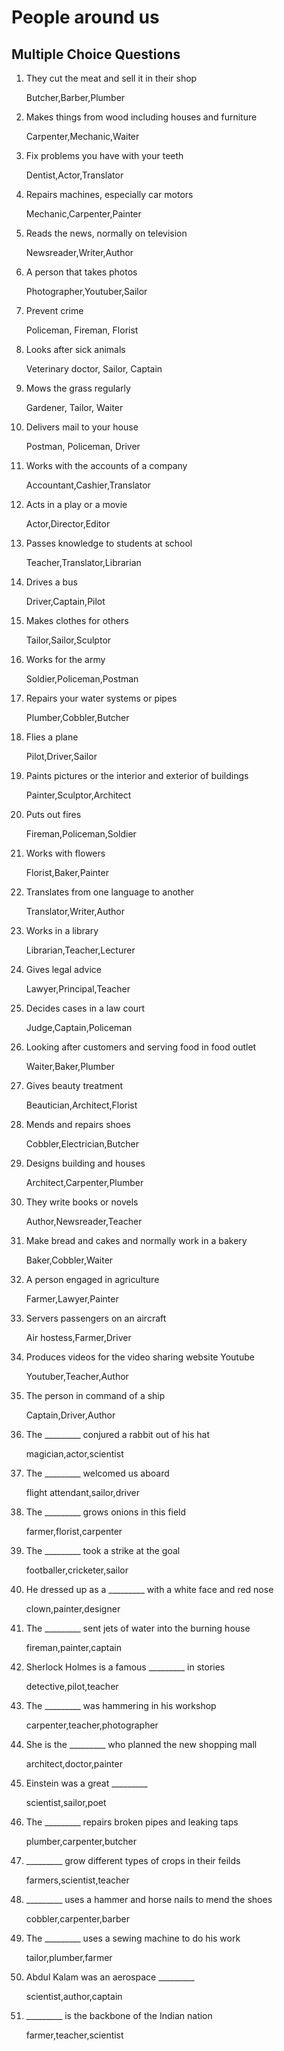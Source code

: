 # People around us

## Multiple Choice Questions

1. They cut the meat and sell it in their shop

    Butcher,Barber,Plumber
    
2. Makes things from wood including houses and furniture
     
   Carpenter,Mechanic,Waiter
      
3. Fix problems you have with your teeth

   Dentist,Actor,Translator

4. Repairs machines, especially car motors
          
   Mechanic,Carpenter,Painter
   
5. Reads the news, normally on television
          
   Newsreader,Writer,Author
   
6. A person that takes photos
          
   Photographer,Youtuber,Sailor
   
7. Prevent crime 
   
   Policeman, Fireman, Florist
   
8. Looks after sick animals
          
   Veterinary doctor, Sailor, Captain
   
9. Mows the grass regularly
          
   Gardener, Tailor, Waiter
   
10. Delivers mail to your house
          
    Postman, Policeman, Driver
   
11. Works with the accounts of a company
          
    Accountant,Cashier,Translator
    
12. Acts in a play or a movie
          
    Actor,Director,Editor
   
13. Passes knowledge to students at school
          
    Teacher,Translator,Librarian
   
14. Drives a bus
          
    Driver,Captain,Pilot
   
15. Makes clothes for others
          
    Tailor,Sailor,Sculptor
   
16. Works for the army
          
    Soldier,Policeman,Postman
   
17. Repairs your water systems or pipes
          
    Plumber,Cobbler,Butcher
   
18. Flies a plane
          
    Pilot,Driver,Sailor
   
19. Paints pictures or the interior and exterior of buildings
          
    Painter,Sculptor,Architect
    
20. Puts out fires
          
    Fireman,Policeman,Soldier
   
21. Works with flowers
          
    Florist,Baker,Painter
   
22. Translates from one language to another
          
    Translator,Writer,Author
   
23. Works in a library
          
    Librarian,Teacher,Lecturer
   
24. Gives legal advice
          
    Lawyer,Principal,Teacher
   
25. Decides cases in a law court
          
    Judge,Captain,Policeman
   
26. Looking after customers and serving food in food outlet
          
    Waiter,Baker,Plumber
   
27. Gives beauty treatment
          
    Beautician,Architect,Florist
   
28. Mends and repairs shoes
          
    Cobbler,Electrician,Butcher
   
29. Designs building and houses
          
    Architect,Carpenter,Plumber
   
30. They write books or novels
          
    Author,Newsreader,Teacher

31. Make bread and cakes and normally work in a bakery
          
    Baker,Cobbler,Waiter
    
32. A person engaged in agriculture
          
    Farmer,Lawyer,Painter   
 
33. Servers passengers on an aircraft
          
    Air hostess,Farmer,Driver
    
34. Produces videos for the video sharing website Youtube
          
    Youtuber,Teacher,Author   
    
35. The person in command of a ship
          
     Captain,Driver,Author
     
36. The _________ conjured a rabbit out of his hat
          
     magician,actor,scientist
     
 37. The _________ welcomed us aboard
          
     flight attendant,sailor,driver
    
 38. The _________ grows onions in this field
          
     farmer,florist,carpenter
    
 39. The  _________ took a strike at the goal
          
     footballer,cricketer,sailor
    
 40. He dressed up as a _________ with a white face and red nose
          
     clown,painter,designer
     
 41. The _________ sent jets of water into the burning house
          
     fireman,painter,captain
     
 42. Sherlock Holmes is a famous _________ in stories
          
     detective,pilot,teacher
     
 43. The _________ was hammering in his workshop
          
     carpenter,teacher,photographer 
    
 44. She is the _________ who planned the new shopping mall
          
     architect,doctor,painter
     
 45. Einstein was a great _________
          
     scientist,sailor,poet  
    
 46. The _________ repairs broken pipes and leaking taps
          
     plumber,carpenter,butcher 
    
 47. _________ grow different types of crops in their feilds
          
     farmers,scientist,teacher
     
 48.  _________ uses a hammer and horse nails to mend the shoes
          
      cobbler,carpenter,barber

 49. The _________ uses a sewing machine to do his work
          
      tailor,plumber,farmer

 50. Abdul Kalam was an aerospace _________
          
     scientist,author,captain

  51. _________ is the backbone of the Indian nation
          
      farmer,teacher,scientist

